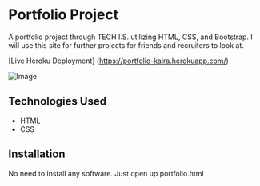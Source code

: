 # Portfolio Project

A portfolio project through TECH I.S. utilizing HTML, CSS, and Bootstrap. I will use this site for further projects for friends and recruiters to look at.

[Live Heroku Deployment] (https://portfolio-kaira.herokuapp.com/)

![Image](https://user-images.githubusercontent.com/96155733/148631422-74383827-0492-42c0-8c27-389a6158fb55.PNG)

## Technologies Used

 - HTML
 - CSS

## Installation

No need to install any software. Just open up portfolio.html
